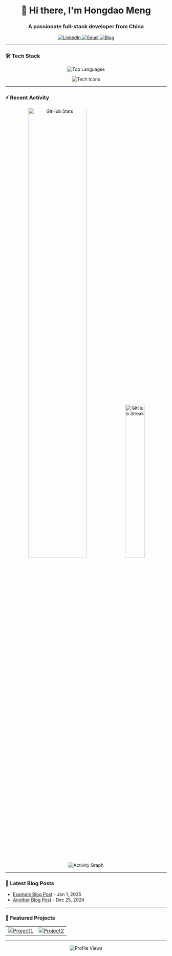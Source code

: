 <h1 align="center">👋 Hi there, I'm Hongdao Meng</h1>
<h3 align="center">A passionate full-stack developer from China</h3>

<p align="center">
  <a href="https://linkedin.com/in/hongdao-meng-70222b306">
    <img src="https://img.shields.io/badge/LinkedIn-0077B5?style=for-the-badge&logo=linkedin&logoColor=white" alt="LinkedIn"/>
  </a>
  <a href="mailto:mycrofthd@gmail.com">
    <img src="https://img.shields.io/badge/Gmail-D14836?style=for-the-badge&logo=gmail&logoColor=white" alt="Email"/>
  </a>
  <a href="https://menghongdao.com">
    <img src="https://img.shields.io/badge/Blog-FF5722?style=for-the-badge&logo=blogger&logoColor=white" alt="Blog"/>
  </a>
</p>

---

### 🛠 Tech Stack

<!-- Language stats (auto-updating) -->
<p align="center">
  <img src="https://github-readme-stats.vercel.app/api/top-langs/?username=Mycroft-s&layout=compact&theme=radical&hide_border=true" alt="Top Languages"/>
</p>

<!-- Tech icons -->
<p align="center">
  <img src="https://skillicons.dev/icons?i=js,ts,py,java,react,vue,nodejs,aws,docker,git,github,linux,mysql,redis&perline=7" alt="Tech Icons" />
</p>

---

### ⚡ Recent Activity

<!-- GitHub stats and streaks -->
<p align="center">
  <img width="60%" src="https://github-readme-stats.vercel.app/api?username=Mycroft-s&show_icons=true&theme=radical&hide_border=true" alt="GitHub Stats" />
  <img width="35%" src="https://github-readme-streak-stats.herokuapp.com/?user=Mycroft-s&theme=radical&hide_border=true" alt="GitHub Streak" />
</p>

<!-- GitHub activity graph -->
<p align="center">
  <img src="https://github-readme-activity-graph.vercel.app/graph?username=Mycroft-s&theme=react-dark&hide_border=true" alt="Activity Graph" />
</p>

---

### 📝 Latest Blog Posts

<!-- BLOG-POST-LIST:START -->
<!--
This section is intended to be automatically updated with your latest blog posts.
Replace the content below with an automated workflow or GitHub Action that parses your RSS feed.
-->
- [Example Blog Post](https://yourblog.com/example-post) - Jan 1, 2025
- [Another Blog Post](https://yourblog.com/another-post) - Dec 25, 2024
<!-- BLOG-POST-LIST:END -->

---

### 🚀 Featured Projects

<table>
  <tr>
    <td width="50%">
      <a href="https://github.com/Mycroft-s/image_and_audio_deepfakededtection">
        <img src="https://github-readme-stats.vercel.app/api/pin/?username=Mycroft-s&repo=Project1&theme=radical" alt="Project1"/>
      </a>
    </td>
    <td width="50%">
      <a href="https://github.com/Mycroft-s/Vertical-Federated-MVML-methods">
        <img src="https://github-readme-stats.vercel.app/api/pin/?username=Mycroft-s&repo=Project2&theme=radical" alt="Project2"/>
      </a>
    </td>
  </tr>
</table>

---

<p align="center">
  <img src="https://komarev.com/ghpvc/?username=Mycroft-s&color=blueviolet&style=flat-square" alt="Profile Views"/>
</p>
